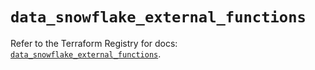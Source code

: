 # `data_snowflake_external_functions`

Refer to the Terraform Registry for docs: [`data_snowflake_external_functions`](https://registry.terraform.io/providers/snowflake-labs/snowflake/0.93.0/docs/data-sources/external_functions).
